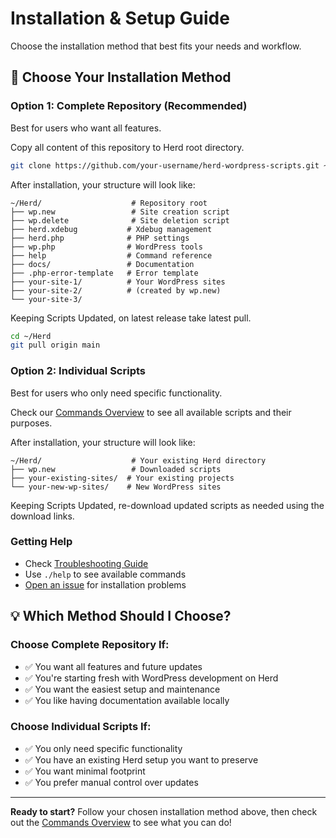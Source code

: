 # Installation & Setup Guide

Choose the installation method that best fits your needs and workflow.

## 🎯 Choose Your Installation Method

### Option 1: Complete Repository (Recommended)
Best for users who want all features.

Copy all content of this repository to Herd root directory.
```bash
git clone https://github.com/your-username/herd-wordpress-scripts.git ~/Herd
```

After installation, your structure will look like:

```
~/Herd/                    # Repository root
├── wp.new                 # Site creation script
├── wp.delete              # Site deletion script  
├── herd.xdebug           # Xdebug management
├── herd.php              # PHP settings
├── wp.php                # WordPress tools
├── help                  # Command reference
├── docs/                 # Documentation
├── .php-error-template   # Error template
├── your-site-1/          # Your WordPress sites
├── your-site-2/          # (created by wp.new)
└── your-site-3/
```

Keeping Scripts Updated, on latest release take latest pull.

```bash
cd ~/Herd
git pull origin main
```

### Option 2: Individual Scripts
Best for users who only need specific functionality.

Check our [Commands Overview](commands/COMMANDS.md) to see all available scripts and their purposes.

After installation, your structure will look like:
```
~/Herd/                    # Your existing Herd directory
├── wp.new                 # Downloaded scripts
├── your-existing-sites/  # Your existing projects
└── your-new-wp-sites/    # New WordPress sites
```

Keeping Scripts Updated, re-download updated scripts as needed using the download links.

### Getting Help

- Check [Troubleshooting Guide](TROUBLESHOOTING.md)
- Use `./help` to see available commands
- [Open an issue](../../issues) for installation problems

## 💡 Which Method Should I Choose?

### Choose Complete Repository If:
- ✅ You want all features and future updates
- ✅ You're starting fresh with WordPress development on Herd
- ✅ You want the easiest setup and maintenance
- ✅ You like having documentation available locally

### Choose Individual Scripts If:
- ✅ You only need specific functionality
- ✅ You have an existing Herd setup you want to preserve
- ✅ You want minimal footprint
- ✅ You prefer manual control over updates

---

**Ready to start?** Follow your chosen installation method above, then check out the [Commands Overview](commands/COMMANDS.md) to see what you can do!
